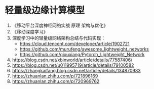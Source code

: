 # 轻量级边缘计算模型

1. 《移动平台深度神经网络实战 原理 架构与优化》
1. 《移动深度学习》
1.  深度学习中的轻量级网络架构总结与代码实现：
    - https://cloud.tencent.com/developer/article/1902721
    - https://github.com/murufeng/awesome_lightweight_networks
    - https://github.com/qixuxiang/Pytorch_Lightweight_Network
1. https://blog.csdn.net/xbinworld/article/details/77587406/
1. https://blog.csdn.net/u011995719/article/details/79100582
1. https://zhangkaifang.blog.csdn.net/article/details/134870983
1. https://zhuanlan.zhihu.com/p/721896169
1. https://zhuanlan.zhihu.com/p/720969762